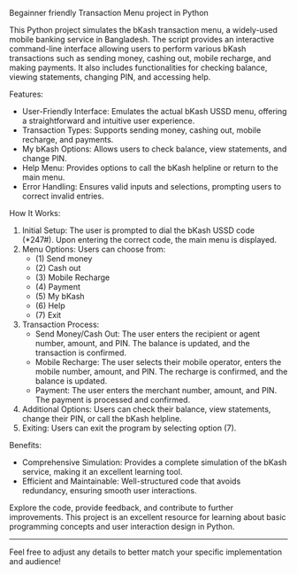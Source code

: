 Begainner friendly Transaction Menu project in Python

This Python project simulates the bKash transaction menu, a widely-used mobile banking service in Bangladesh. The script provides an interactive command-line interface allowing users to perform various bKash transactions such as sending money, cashing out, mobile recharge, and making payments. It also includes functionalities for checking balance, viewing statements, changing PIN, and accessing help.

Features:

- User-Friendly Interface: Emulates the actual bKash USSD menu, offering a straightforward and intuitive user experience.
- Transaction Types: Supports sending money, cashing out, mobile recharge, and payments.
- My bKash Options: Allows users to check balance, view statements, and change PIN.
- Help Menu: Provides options to call the bKash helpline or return to the main menu.
- Error Handling: Ensures valid inputs and selections, prompting users to correct invalid entries.

How It Works:

1. Initial Setup: The user is prompted to dial the bKash USSD code (*247#). Upon entering the correct code, the main menu is displayed.
2. Menu Options: Users can choose from:
   - (1) Send money
   - (2) Cash out
   - (3) Mobile Recharge
   - (4) Payment
   - (5) My bKash
   - (6) Help
   - (7) Exit
3. Transaction Process: 
   - Send Money/Cash Out: The user enters the recipient or agent number, amount, and PIN. The balance is updated, and the transaction is confirmed.
   - Mobile Recharge: The user selects their mobile operator, enters the mobile number, amount, and PIN. The recharge is confirmed, and the balance is updated.
   - Payment: The user enters the merchant number, amount, and PIN. The payment is processed and confirmed.
4. Additional Options: Users can check their balance, view statements, change their PIN, or call the bKash helpline.
5. Exiting: Users can exit the program by selecting option (7).

 Benefits:

- Comprehensive Simulation: Provides a complete simulation of the bKash service, making it an excellent learning tool.
- Efficient and Maintainable: Well-structured code that avoids redundancy, ensuring smooth user interactions.

Explore the code, provide feedback, and contribute to further improvements. This project is an excellent resource for learning about basic programming concepts and user interaction design in Python.

---

Feel free to adjust any details to better match your specific implementation and audience!
